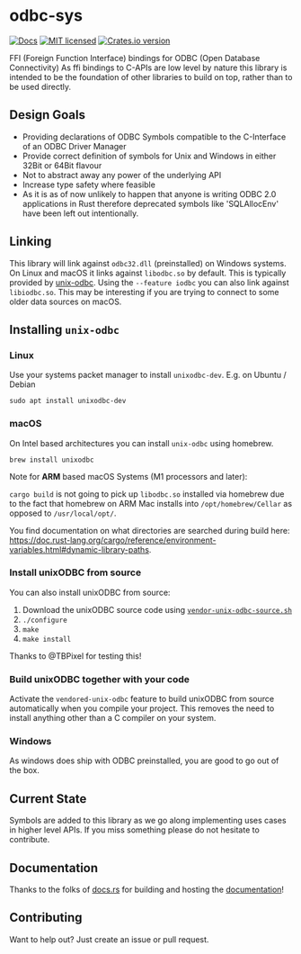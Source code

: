 # odbc-sys

[![Docs](https://docs.rs/odbc-sys/badge.svg)](https://docs.rs/odbc-sys/)
[![MIT licensed](https://img.shields.io/github/license/mashape/apistatus.svg)](https://github.com/pacman82/odbc-sys/blob/main/LICENSE)
[![Crates.io version](https://img.shields.io/crates/v/odbc-sys)](https://crates.io/crates/odbc-sys)

FFI (Foreign Function Interface) bindings for ODBC (Open Database Connectivity)
As ffi bindings to C-APIs are low level by nature this library is intended to be the foundation of
other libraries to build on top, rather than to be used directly.

## Design Goals

* Providing declarations of ODBC Symbols compatible to the C-Interface of an ODBC Driver Manager
* Provide correct definition of symbols for Unix and Windows in either 32Bit or 64Bit flavour
* Not to abstract away any power of the underlying API
* Increase type safety where feasible
* As it is as of now unlikely to happen that anyone is writing ODBC 2.0 applications in Rust
  therefore deprecated symbols like 'SQLAllocEnv' have been left out intentionally.

## Linking

This library will link against `odbc32.dll` (preinstalled) on Windows systems. On Linux and macOS it links against `libodbc.so` by default. This is typically provided by [unix-odbc](http://www.unixodbc.org/). Using the `--feature iodbc` you can also link against `libiodbc.so`. This may be interesting if you are trying to connect to some older data sources on macOS.

## Installing `unix-odbc`

### Linux

Use your systems packet manager to install `unixodbc-dev`. E.g. on Ubuntu / Debian

```shell
sudo apt install unixodbc-dev
```

### macOS

On Intel based architectures you can install `unix-odbc` using homebrew.

```shell
brew install unixodbc
```

Note for **ARM** based macOS Systems (M1 processors and later):

`cargo build` is not going to pick up `libodbc.so` installed via homebrew due to the fact that homebrew on ARM Mac installs into `/opt/homebrew/Cellar` as opposed to `/usr/local/opt/`.

You find documentation on what directories are searched during build here: <https://doc.rust-lang.org/cargo/reference/environment-variables.html#dynamic-library-paths>.

### Install unixODBC from source

You can also install unixODBC from source:

1. Download the unixODBC source code using [`vendor-unix-odbc-source.sh`](unix-odbc/vendor-unix-odbc-source.sh)
2. `./configure`
3. `make`
4. `make install`

Thanks to @TBPixel for testing this!

### Build unixODBC together with your code

Activate the `vendored-unix-odbc` feature to build unixODBC from source automatically when you compile your project.
This removes the need to install anything other than a C compiler on your system.

### Windows

As windows does ship with ODBC preinstalled, you are good to go out of the box.

## Current State

Symbols are added to this library as we go along implementing uses cases in higher level APIs. If you miss something please do not hesitate to contribute.

## Documentation

Thanks to the folks of [docs.rs] for building and hosting the [documentation]!

## Contributing

Want to help out? Just create an issue or pull request.

[docs.rs]: https://docs.rs
[documentation]: https://docs.rs/odbc-sys/

